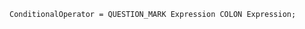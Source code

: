 <!-- This file is generated automatically by infrastructure scripts. Please don't edit by hand. -->

```{ .ebnf .slang-ebnf #ConditionalOperator }
ConditionalOperator = QUESTION_MARK Expression COLON Expression;
```

